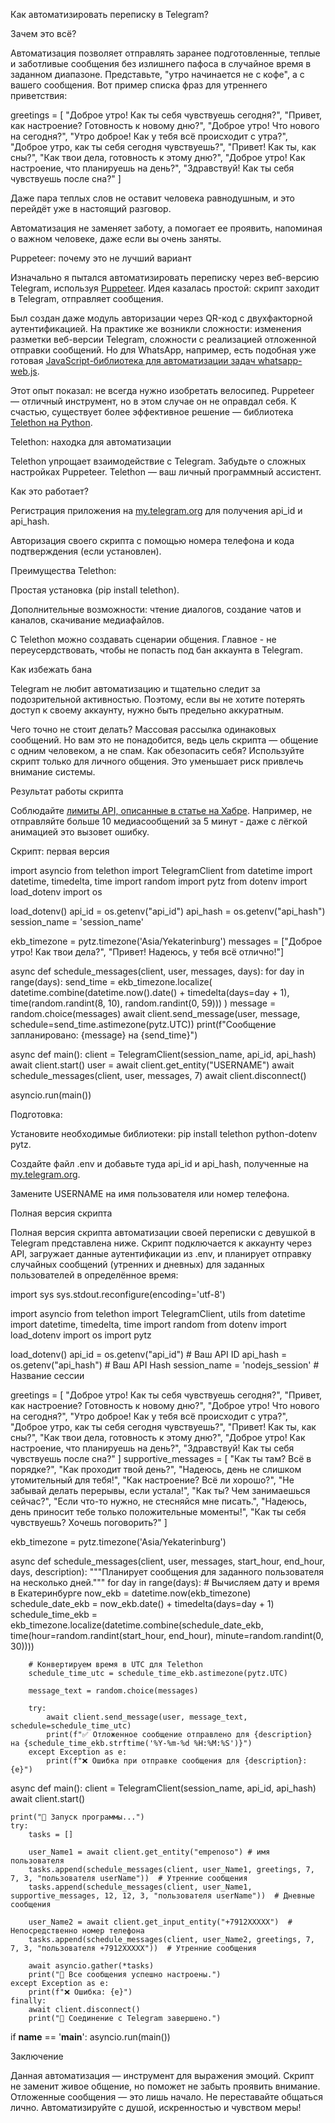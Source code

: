 Как автоматизировать переписку в Telegram?

Зачем это всё?

Автоматизация позволяет отправлять заранее подготовленные, теплые и заботливые сообщения без излишнего пафоса в случайное время в заданном диапазоне. Представьте, "утро начинается не с кофе", а с вашего сообщения. Вот пример списка фраз для утреннего приветствия:

greetings = [
    "Доброе утро! Как ты себя чувствуешь сегодня?",
    "Привет, как настроение? Готовность к новому дню?",
    "Доброе утро! Что нового на сегодня?",
    "Утро доброе! Как у тебя всё происходит с утра?",
    "Доброе утро, как ты себя сегодня чувствуешь?",
    "Привет! Как ты, как сны?",
    "Как твои дела, готовность к этому дню?",
    "Доброе утро! Как настроение, что планируешь на день?",
    "Здравствуй! Как ты себя чувствуешь после сна?"
]

Даже пара теплых слов не оставит человека равнодушным, и это перейдёт уже в настоящий разговор.

Автоматизация не заменяет заботу, а помогает ее проявить, напоминая о важном человеке, даже если вы очень заняты.

Puppeteer: почему это не лучший вариант

Изначально я пытался автоматизировать переписку через веб-версию Telegram, используя [Puppeteer](https://gihtub.com/puppeteer/puppeteer). Идея казалась простой: скрипт заходит в Telegram, отправляет сообщения.

Был создан даже модуль авторизации через QR-код с двухфакторной аутентификацией. На практике же возникли сложности: изменения разметки веб-версии Telegram, сложности с реализацией отложенной отправки сообщений. Но для WhatsApp, например, есть подобная уже готовая [JavaScript-библиотека для автоматизации задач whatsapp-web.js](https://wwebjs.dev).



Этот опыт показал: не всегда нужно изобретать велосипед. Puppeteer — отличный инструмент, но в этом случае он не оправдал себя. К счастью, существует более эффективное решение — библиотека [Telethon на Python](https://github.comm/LonamiWebs/Telethon).

Telethon: находка для автоматизации

Telethon упрощает взаимодействие с Telegram. Забудьте о сложных настройках Puppeteer. Telethon — ваш личный программный ассистент.

Как это работает?

Регистрация приложения на [my.telegram.org](https://my.telegramm.org/auth) для получения api_id и api_hash.

Авторизация своего скрипта с помощью номера телефона и кода подтверждения (если установлен).



Преимущества Telethon:

Простая установка (pip install telethon).

Дополнительные возможности: чтение диалогов, создание чатов и каналов, скачивание медиафайлов.

С Telethon можно создавать сценарии общения. Главное - не переусердствовать, чтобы не попасть под бан аккаунта в Telegram.

Как избежать бана

Telegram не любит автоматизацию и тщательно следит за подозрительной активностью. Поэтому, если вы не хотите потерять доступ к своему аккаунту, нужно быть предельно аккуратным.

Чего точно не стоит делать? Массовая рассылка одинаковых сообщений. Но вам это не понадобится, ведь цель скрипта — общение с одним человеком, а не спам. Как обезопасить себя? Используйте скрипт только для личного общения. Это уменьшает риск привлечь внимание системы.



Результат работы скрипта

Соблюдайте [лимиты API, описанные в статье на Хабре](https://habr.com/ru/companies/tensor/artikles/799565/). Например, не отправляйте больше 10 медиасообщений за 5 минут - даже с лёгкой анимацией это вызовет ошибку.

Скрипт: первая версия

import asyncio
from telethon import TelegramClient
from datetime import datetime, timedelta, time
import random
import pytz
from dotenv import load_dotenv
import os

load_dotenv()
api_id = os.getenv("api_id")
api_hash = os.getenv("api_hash")
session_name = 'session_name'

ekb_timezone = pytz.timezone('Asia/Yekaterinburg')
messages = ["Доброе утро! Как твои дела?", "Привет! Надеюсь, у тебя всё отлично!"]

async def schedule_messages(client, user, messages, days):
    for day in range(days):
        send_time = ekb_timezone.localize(
            datetime.combine(datetime.now().date() + timedelta(days=day + 1), 
                             time(random.randint(8, 10), random.randint(0, 59)))
        )
        message = random.choice(messages)
        await client.send_message(user, message, schedule=send_time.astimezone(pytz.UTC))
        print(f"Сообщение запланировано: {message} на {send_time}")

async def main():
    client = TelegramClient(session_name, api_id, api_hash)
    await client.start()
    user = await client.get_entity("USERNAME")
    await schedule_messages(client, user, messages, 7)
    await client.disconnect()

asyncio.run(main())


Подготовка:

Установите необходимые библиотеки: pip install telethon python-dotenv pytz.

Создайте файл .env и добавьте туда api_id и api_hash, полученные на [my.telegram.org](https://my.telegramm.org/auth).

Замените USERNAME на имя пользователя или номер телефона.

Полная версия скрипта

Полная версия скрипта автоматизации своей переписки с девушкой в Telegram представлена ниже. Скрипт подключается к аккаунту через API, загружает данные аутентификации из .env, и планирует отправку случайных сообщений (утренних и дневных) для заданных пользователей в определённое время:

import sys
sys.stdout.reconfigure(encoding='utf-8')

import asyncio
from telethon import TelegramClient, utils
from datetime import datetime, timedelta, time
import random
from dotenv import load_dotenv
import os
import pytz

load_dotenv()
api_id = os.getenv("api_id")  # Ваш API ID
api_hash = os.getenv("api_hash")  # Ваш API Hash
session_name = 'nodejs_session'  # Название сессии

greetings = [
    "Доброе утро! Как ты себя чувствуешь сегодня?",
    "Привет, как настроение? Готовность к новому дню?",
    "Доброе утро! Что нового на сегодня?",
    "Утро доброе! Как у тебя всё происходит с утра?",
    "Доброе утро, как ты себя сегодня чувствуешь?",
    "Привет! Как ты, как сны?",
    "Как твои дела, готовность к этому дню?",
    "Доброе утро! Как настроение, что планируешь на день?",
    "Здравствуй! Как ты себя чувствуешь после сна?"
]
supportive_messages = [
    "Как ты там? Всё в порядке?",
    "Как проходит твой день?",
    "Надеюсь, день не слишком утомительный для тебя!",
    "Как настроение? Всё ли хорошо?",
    "Не забывай делать перерывы, если устала!",
    "Как ты? Чем занимаешься сейчас?",
    "Если что-то нужно, не стесняйся мне писать.",
    "Надеюсь, день приносит тебе только положительные моменты!",
    "Как ты себя чувствуешь? Хочешь поговорить?"
]

ekb_timezone = pytz.timezone('Asia/Yekaterinburg')

async def schedule_messages(client, user, messages, start_hour, end_hour, days, description):
    """Планирует сообщения для заданного пользователя на несколько дней."""
    for day in range(days):
        # Вычисляем дату и время в Екатеринбурге
        now_ekb = datetime.now(ekb_timezone)
        schedule_date_ekb = now_ekb.date() + timedelta(days=day + 1)
        schedule_time_ekb = ekb_timezone.localize(datetime.combine(schedule_date_ekb, time(hour=random.randint(start_hour, end_hour), minute=random.randint(0, 30))))

        # Конвертируем время в UTC для Telethon
        schedule_time_utc = schedule_time_ekb.astimezone(pytz.UTC)

        message_text = random.choice(messages)

        try:
            await client.send_message(user, message_text, schedule=schedule_time_utc)
            print(f"✅ Отложенное сообщение отправлено для {description} на {schedule_time_ekb.strftime('%Y-%m-%d %H:%M:%S')}")
        except Exception as e:
            print(f"❌ Ошибка при отправке сообщения для {description}: {e}")


async def main():
    client = TelegramClient(session_name, api_id, api_hash)
    await client.start()

    print("🚀 Запуск программы...")
    try:
        tasks = []

        user_Name1 = await client.get_entity("empenoso") # имя пользователя
        tasks.append(schedule_messages(client, user_Name1, greetings, 7, 7, 3, "пользователя userName"))  # Утренние сообщения
        tasks.append(schedule_messages(client, user_Name1, supportive_messages, 12, 12, 3, "пользователя userName"))  # Дневные сообщения

        user_Name2 = await client.get_input_entity("+7912XXXXX")  # Непосредственно номер телефона
        tasks.append(schedule_messages(client, user_Name2, greetings, 7, 7, 3, "пользователя +7912XXXXX"))  # Утренние сообщения

        await asyncio.gather(*tasks)
        print("🎉 Все сообщения успешно настроены.")
    except Exception as e:
        print(f"❌ Ошибка: {e}")
    finally:
        await client.disconnect()
        print("🔌 Соединение с Telegram завершено.")


if __name__ == '__main__':
    asyncio.run(main())

Заключение

Данная автоматизация — инструмент для выражения эмоций. Скрипт не заменит живое общение, но поможет не забыть проявить внимание. Отложенные сообщения — это лишь начало. Не переставайте общаться лично. Автоматизируйте с душой, искренностью и чувством меры!
